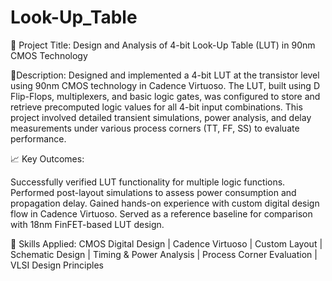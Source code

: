 # Look-Up_Table
🔧 Project Title:
Design and Analysis of 4-bit Look-Up Table (LUT) in 90nm CMOS Technology

📍Description:
Designed and implemented a 4-bit LUT at the transistor level using 90nm CMOS technology in Cadence Virtuoso. The LUT, built using D Flip-Flops, multiplexers, and basic logic gates, was configured to store and retrieve precomputed logic values for all 4-bit input combinations. This project involved detailed transient simulations, power analysis, and delay measurements under various process corners (TT, FF, SS) to evaluate performance.

📈 Key Outcomes:

Successfully verified LUT functionality for multiple logic functions.
Performed post-layout simulations to assess power consumption and propagation delay.
Gained hands-on experience with custom digital design flow in Cadence Virtuoso.
Served as a reference baseline for comparison with 18nm FinFET-based LUT design.

🧠 Skills Applied:
CMOS Digital Design | Cadence Virtuoso | Custom Layout | Schematic Design | Timing & Power Analysis | Process Corner Evaluation | VLSI Design Principles

